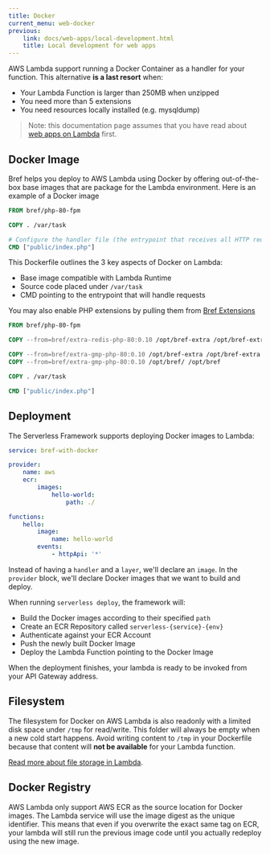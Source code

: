 ```yaml
---
title: Docker
current_menu: web-docker
previous:
    link: docs/web-apps/local-development.html
    title: Local development for web apps
---
```


AWS Lambda support running a Docker Container as a handler
for your function. This alternative **is a last resort** when:

- Your Lambda Function is larger than 250MB when unzipped
- You need more than 5 extensions
- You need resources locally installed (e.g. mysqldump)

> Note: this documentation page assumes that you have read about [web apps on Lambda](../runtimes/http.md) first.

## Docker Image

Bref helps you deploy to AWS Lambda using Docker by offering
out-of-the-box base images that are package for the Lambda environment.
Here is an example of a Docker image

```Dockerfile
FROM bref/php-80-fpm

COPY . /var/task

# Configure the handler file (the entrypoint that receives all HTTP requests)
CMD ["public/index.php"]
```

This Dockerfile outlines the 3 key aspects of Docker on Lambda:

- Base image compatible with Lambda Runtime
- Source code placed under `/var/task`
- CMD pointing to the entrypoint that will handle requests

You may also enable PHP extensions by pulling them from
[Bref Extensions](https://github.com/brefphp/extra-php-extensions)

```Dockerfile
FROM bref/php-80-fpm

COPY --from=bref/extra-redis-php-80:0.10 /opt/bref-extra /opt/bref-extra

COPY --from=bref/extra-gmp-php-80:0.10 /opt/bref-extra /opt/bref-extra
COPY --from=bref/extra-gmp-php-80:0.10 /opt/bref/ /opt/bref

COPY . /var/task

CMD ["public/index.php"]
```

## Deployment

The Serverless Framework supports deploying Docker images to Lambda:

```yaml
service: bref-with-docker

provider:
    name: aws
    ecr:
        images:
            hello-world:
                path: ./

functions:
    hello:
        image:
            name: hello-world
        events:
            - httpApi: '*'
```

Instead of having a `handler` and a `layer`, we'll declare an
`image`. In the `provider` block, we'll declare Docker images
that we want to build and deploy.

When running `serverless deploy`, the framework will:

- Build the Docker images according to their specified `path`
- Create an ECR Repository called `serverless-{service}-{env}`
- Authenticate against your ECR Account
- Push the newly built Docker Image
- Deploy the Lambda Function pointing to the Docker Image

When the deployment finishes, your lambda is ready to be
invoked from your API Gateway address.

## Filesystem

The filesystem for Docker on AWS Lambda is also readonly with
a limited disk space under `/tmp` for read/write. This folder
will always be empty when a new cold start happens. Avoid
writing content to `/tmp` in your Dockerfile because that
content will **not be available** for your Lambda function.

[Read more about file storage in Lambda](../environment/storage.md).

## Docker Registry

AWS Lambda only support AWS ECR as the source location for
Docker images. The Lambda service will use the image digest
as the unique identifier. This means that even if you overwrite
the exact same tag on ECR, your lambda will still run the previous
image code until you actually redeploy using the new image.
